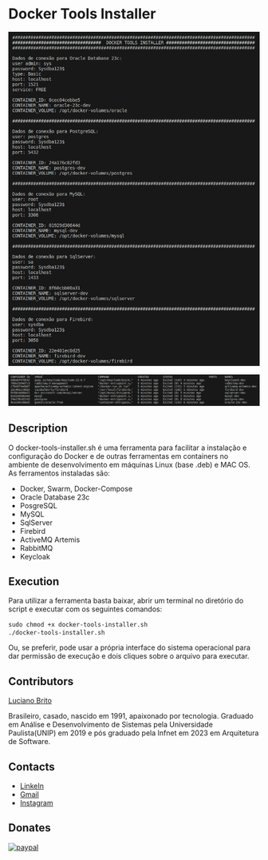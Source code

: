 # Docker Tools Installer

![](./assets/image.png)

![](./assets/image2.png)

## Description

O docker-tools-installer.sh é uma ferramenta para facilitar a instalação e configuração do Docker e de outras ferramentas em containers no ambiente de desenvolvimento em máquinas Linux (base .deb) e MAC OS. As ferramentos instaladas são:

* Docker, Swarm, Docker-Compose
* Oracle Database 23c
* PosgreSQL
* MySQL
* SqlServer
* Firebird
* ActiveMQ Artemis
* RabbitMQ
* Keycloak


## Execution

Para utilizar a ferramenta basta baixar, abrir um terminal no diretório do script e executar com os seguintes comandos:
```
sudo chmod +x docker-tools-installer.sh
./docker-tools-installer.sh
```

Ou, se preferir, pode usar a própria interface do sistema operacional para dar permissão de execução e dois cliques sobre o arquivo para executar.


## Contributors

[Luciano Brito](https://github.com/lucianobritodev)

Brasileiro, casado, nascido em 1991, apaixonado por tecnologia. Graduado em Análise e Desenvolvimento de Sistemas pela Universidade Paulista(UNIP) em 2019 e pós graduado pela Infnet em 2023 em Arquitetura de Software.


## Contacts

- [LinkeIn](https://www.linkedin.com/in/luciano-brito-dev)
- [Gmail](mailto:lucianobrito.dev@gmail.com)
- [Instagram](https://www.instagram.com/lucianobrito.dev)


## Donates

[![paypal](https://www.paypalobjects.com/en_US/i/btn/btn_donateCC_LG.gif)](https://www.paypal.com/donate/?hosted_button_id=SX3L4N89M8ZRW)
